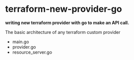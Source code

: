 # terraform-new-provider-go

<b>writing new terraform provider with go to make an API call.</b>

The basic architecture of any terraform custom provider
- main.go
- provider.go
- resource_server.go